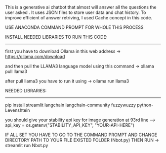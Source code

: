 This is a generative ai chatbot that almost will answer all the questions the user asked . It uses JSON files to store user data and chat history. To improve efficient of answer retriving, I used Cache concept in this code.


USE ANACONDA COMMAND PROMPT FOR WHOLE THIS PROCESS


INSTALL NEEDED LIBRARIES TO RUN THIS CODE:
_________________________________________

first you have to download Ollama in this web address -> https://ollama.com/download

and then pull the LLAMA3 language model using this command -> ollama pull llama3 

after pull llama3 you have to run it using -> ollama run llama3



NEEDED LIBRARIES:
________________

pip install streamlit langchain langchain-community fuzzywuzzy python-Levenshtein

you should give your stability api key for image generation at 93rd line --> api_key = os.getenv("STABILITY_API_KEY", "YOUR-API-HERE")





IF ALL SET YOU HAVE TO GO TO THE COMMAND PROMPT AND CHANGE DIRECTORY PATH TO YOUR FILE EXISTED FOLDER (Nbot.py) THEN RUN -> streamlit run Nbot.py


